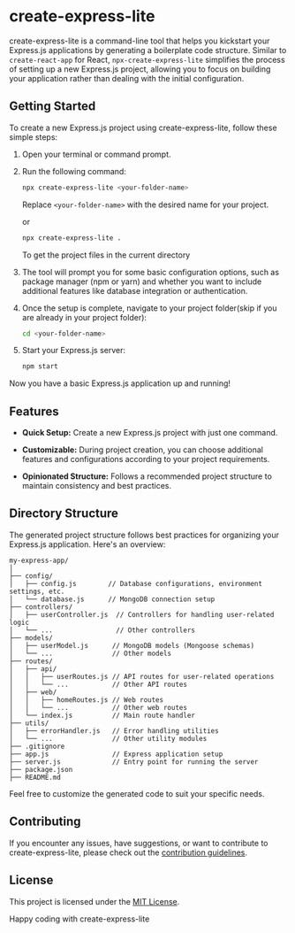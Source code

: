 # create-express-lite

create-express-lite is a command-line tool that helps you kickstart your Express.js applications by generating a boilerplate code structure. Similar to `create-react-app` for React, `npx-create-express-lite` simplifies the process of setting up a new Express.js project, allowing you to focus on building your application rather than dealing with the initial configuration.

## Getting Started

To create a new Express.js project using create-express-lite, follow these simple steps:

1. Open your terminal or command prompt.

2. Run the following command:

    ```bash
    npx create-express-lite <your-folder-name>
    ```

    Replace `<your-folder-name>` with the desired name for your project.

    or

    ```bash
    npx create-express-lite .
    ```

    To get the project files in the current directory

3. The tool will prompt you for some basic configuration options, such as package manager (npm or yarn) and whether you want to include additional features like database integration or authentication.

4. Once the setup is complete, navigate to your project folder(skip if you are already in your project folder):

    ```bash
    cd <your-folder-name>
    ```

5. Start your Express.js server:

    ```bash
    npm start
    ```

Now you have a basic Express.js application up and running!

## Features

-   **Quick Setup:** Create a new Express.js project with just one command.

-   **Customizable:** During project creation, you can choose additional features and configurations according to your project requirements.

-   **Opinionated Structure:** Follows a recommended project structure to maintain consistency and best practices.

## Directory Structure

The generated project structure follows best practices for organizing your Express.js application. Here's an overview:

```
my-express-app/
│
├── config/
│   ├── config.js        // Database configurations, environment settings, etc.
│   └── database.js      // MongoDB connection setup
├── controllers/
│   ├── userController.js  // Controllers for handling user-related logic
│   └── ...                // Other controllers
├── models/
│   ├── userModel.js      // MongoDB models (Mongoose schemas)
│   └── ...               // Other models
├── routes/
│   ├── api/
│   │   ├── userRoutes.js // API routes for user-related operations
│   │   └── ...           // Other API routes
│   ├── web/
│   │   ├── homeRoutes.js // Web routes
│   │   └── ...           // Other web routes
│   └── index.js          // Main route handler
├── utils/
│   ├── errorHandler.js   // Error handling utilities
│   └── ...               // Other utility modules
├── .gitignore
├── app.js                // Express application setup
├── server.js             // Entry point for running the server
├── package.json
├── README.md

```

Feel free to customize the generated code to suit your specific needs.

## Contributing

If you encounter any issues, have suggestions, or want to contribute to create-express-lite, please check out the [contribution guidelines](CONTRIBUTING.md).

## License

This project is licensed under the [MIT License](LICENSE).

Happy coding with create-express-lite
